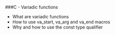 ###C - Variadic functions

* What are variadic functions
* How to use va_start, va_arg and va_end macros
* Why and how to use the const type qualifier